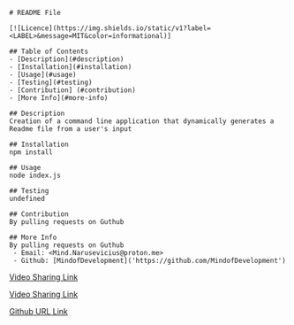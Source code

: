     # README File

    [![Licence](https://img.shields.io/static/v1?label=<LABEL>&message=MIT&color=informational)]

    ## Table of Contents
    - [Description](#description)
    - [Installation](#installation)
    - [Usage](#usage)
    - [Testing](#testing)
    - [Contribution] (#contribution)
    - [More Info](#more-info)

    ## Description
    Creation of a command line application that dynamically generates a Readme file from a user's input

    ## Installation
    npm install

    ## Usage
    node index.js

    ## Testing
    undefined

    ## Contribution
    By pulling requests on Guthub

    ## More Info
    By pulling requests on Guthub
     - Email: <Mind.Narusevicius@proton.me>
     - Github: [MindofDevelopment]('https://github.com/MindofDevelopment')
     
 
 [Video Sharing Link]("https://watch.screencastify.com/v/9oYOmOqvtOBu1MHxj1Ca")
     

[Video Sharing Link]("https://watch.screencastify.com/v/9oYOmOqvtOBu1MHxj1Ca")

[Github URL Link]("https://github.com/MindOfDevelopment/Readme-Generator")

